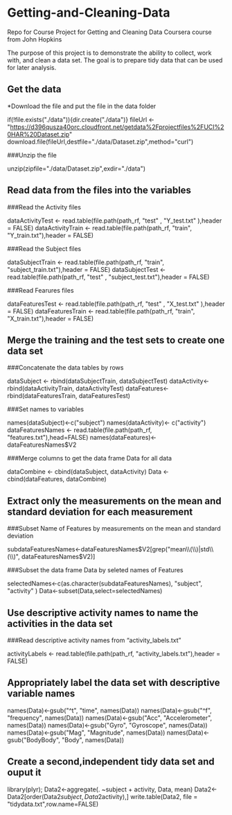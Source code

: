 # Getting-and-Cleaning-Data
Repo for Course Project for Getting and Cleaning Data Coursera course from John Hopkins

The purpose of this project is to demonstrate the ability to collect, work with, and clean a data set. The goal is to prepare tidy data that can be used for later analysis. 

## Get the data

*Download the file and put the file in the data folder

if(!file.exists("./data")){dir.create("./data")}
fileUrl <- "https://d396qusza40orc.cloudfront.net/getdata%2Fprojectfiles%2FUCI%20HAR%20Dataset.zip"
download.file(fileUrl,destfile="./data/Dataset.zip",method="curl")

###Unzip the file

unzip(zipfile="./data/Dataset.zip",exdir="./data")

## Read data from the files into the variables

###Read the Activity files

dataActivityTest  <- read.table(file.path(path_rf, "test" , "Y_test.txt" ),header = FALSE)
dataActivityTrain <- read.table(file.path(path_rf, "train", "Y_train.txt"),header = FALSE)

###Read the Subject files

dataSubjectTrain <- read.table(file.path(path_rf, "train", "subject_train.txt"),header = FALSE)
dataSubjectTest  <- read.table(file.path(path_rf, "test" , "subject_test.txt"),header = FALSE)

###Read Fearures files

dataFeaturesTest  <- read.table(file.path(path_rf, "test" , "X_test.txt" ),header = FALSE)
dataFeaturesTrain <- read.table(file.path(path_rf, "train", "X_train.txt"),header = FALSE)

## Merge the training and the test sets to create one data set

###Concatenate the data tables by rows

dataSubject <- rbind(dataSubjectTrain, dataSubjectTest)
dataActivity<- rbind(dataActivityTrain, dataActivityTest)
dataFeatures<- rbind(dataFeaturesTrain, dataFeaturesTest)

###Set names to variables

names(dataSubject)<-c("subject")
names(dataActivity)<- c("activity")
dataFeaturesNames <- read.table(file.path(path_rf, "features.txt"),head=FALSE)
names(dataFeatures)<- dataFeaturesNames$V2

###Merge columns to get the data frame Data for all data

dataCombine <- cbind(dataSubject, dataActivity)
Data <- cbind(dataFeatures, dataCombine)

## Extract only the measurements on the mean and standard deviation for each measurement

###Subset Name of Features by measurements on the mean and standard deviation

subdataFeaturesNames<-dataFeaturesNames$V2[grep("mean\\(\\)|std\\(\\)", dataFeaturesNames$V2)]

###Subset the data frame Data by seleted names of Features

selectedNames<-c(as.character(subdataFeaturesNames), "subject", "activity" )
Data<-subset(Data,select=selectedNames)

## Use descriptive activity names to name the activities in the data set

###Read descriptive activity names from “activity_labels.txt”

activityLabels <- read.table(file.path(path_rf, "activity_labels.txt"),header = FALSE)

## Appropriately label the data set with descriptive variable names

names(Data)<-gsub("^t", "time", names(Data))
names(Data)<-gsub("^f", "frequency", names(Data))
names(Data)<-gsub("Acc", "Accelerometer", names(Data))
names(Data)<-gsub("Gyro", "Gyroscope", names(Data))
names(Data)<-gsub("Mag", "Magnitude", names(Data))
names(Data)<-gsub("BodyBody", "Body", names(Data))

## Create a second,independent tidy data set and ouput it

library(plyr);
Data2<-aggregate(. ~subject + activity, Data, mean)
Data2<-Data2[order(Data2$subject,Data2$activity),]
write.table(Data2, file = "tidydata.txt",row.name=FALSE)
